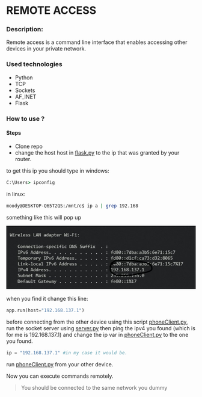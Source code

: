 # REMOTE ACCESS

### Description:

Remote access is a command line interface that enables accessing other devices in your private network.

### Used technologies 

- Python
- TCP
- Sockets
- AF_INET
- Flask

### How to use ?
#### Steps

- Clone repo
- change the host host in [flask.py](https://github.com/Moody0101/RemoteAccess/blob/main/src/Flask_/app.py) to the ip that was granted by your router.

to get this ip you should type in windows:
```cmd
C:\Users> ipconfig
```
in linux:
```bash
moody@DESKTOP-Q65T2QS:/mnt/c$ ip a | grep 192.168
```
something like this will pop up

![IPV4](./img/IPV4.jpg)

when you find it change this line:

```python
app.run(host="192.168.137.1")
```

before connecting from the other device using this script [phoneClient.py](https://github.com/Moody0101/RemoteAccess/blob/main/src/client/phoneClient.py), run  the socket server using [server.py](https://github.com/Moody0101/RemoteAccess/blob/main/src/server/server.py) then ping the ipv4 you found (which is for me is 192.168.137.1) and change the ip var in 
[phoneClient.py](https://github.com/Moody0101/RemoteAccess/blob/main/src/client/phoneClient.py)
to the one you found.
```python
ip = "192.168.137.1" #in my case it would be.
```

run [phoneClient.py](https://github.com/Moody0101/RemoteAccess/blob/main/src/client/phoneClient.py) from your other device.

Now you can execute commands remotely.

> You should be connected to the same network you dummy






















